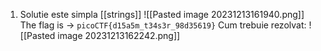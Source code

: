 1. Solutie este simpla [[strings]] 
![[Pasted image 20231213161940.png]]
The flag is -> `picoCTF{d15a5m_t34s3r_98d35619}`
Cum trebuie rezolvat:
![[Pasted image 20231213162242.png]]
